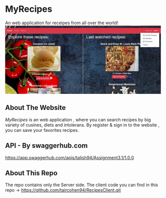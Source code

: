 # MyRecipes
An web application for receipes from all over the world! 
![mockup2 custom](https://raw.githubusercontent.com/taircohen94/RecipesClient/master/src/assets/home%20page.jpg)

## About The Website
*MyRecipes* is an web application , where you can search recipes by big variety of cusines, diets and intolerans.
By register & sign in to the website , you can save your favorites recipes.

## API - By swaggerhub.com
https://app.swaggerhub.com/apis/talish94/Assignment3.1/1.0.0

## About This Repo
The repo contains only the Server side. The client code you can find in this repo ->
https://github.com/taircohen94/RecipesClient.git
